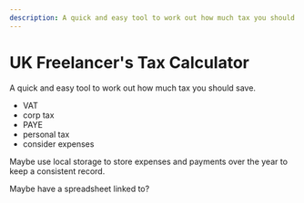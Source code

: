 ```yaml
---
description: A quick and easy tool to work out how much tax you should save
---
```


# UK Freelancer's Tax Calculator

A quick and easy tool to work out how much tax you should save.

- VAT
- corp tax
- PAYE
- personal tax
- consider expenses

Maybe use local storage to store expenses and payments over the year to keep a
consistent record.

Maybe have a spreadsheet linked to?
